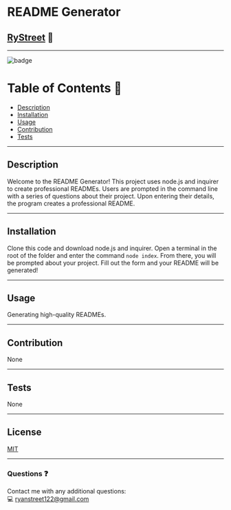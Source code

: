 
# **README Generator**

## [RyStreet](https://github.com/RyStreet) 👋
___
![badge](https://img.shields.io/badge/license-MIT-blue)<br />

 # Table of Contents 📒
  - [Description](#description)
  - [Installation](#installation)
  - [Usage](#usage)
  - [Contribution](#contribution)
  - [Tests](#tests)
___
  ## Description 
  Welcome to the README Generator! This project uses node.js and inquirer to create professional READMEs. Users are prompted in the command line with a series of questions about their project. Upon entering their details, the program creates a professional README.
___
  ## Installation 
  Clone this code and download node.js and inquirer. Open a terminal in the root of the folder and enter the command `node index`. From there, you will be prompted about your project. Fill out the form and your README will be generated!
___
  ## Usage 
  Generating high-quality READMEs.
___
  ## Contribution 
  None
___
  
  ## Tests  
  None
  
___
  ## License 
[MIT](https://opensource.org/licenses/MIT)
___
  ### Questions ❓
  Contact me with any additional questions:
  <br />
  💻 ryanstreet122@gmail.com

